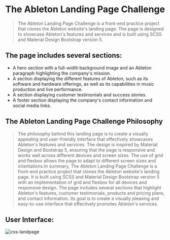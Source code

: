 # The Ableton Landing Page Challenge
> The Ableton Landing Page Challenge is a front-end practice project that clones the Ableton website's landing page. The page is designed to showcase Ableton's features and services and is built using SCSS and Material Design Bootstrap version 5.
## The page includes several sections:
+ A hero section with a full-width background image and an Ableton paragraph highlighting the company's mission.
+ A section displaying the different features of Ableton, such as its software and hardware offerings, as well as its capabilities in music production and live performance.
+ A section displaying customer testimonials and success stories.
+ A footer section displaying the company's contact information and social media links.
## The Ableton Landing Page Challenge Philosophy
> The philosophy behind this landing page is to create a visually appealing and user-friendly interface that effectively showcases Ableton's features and services. The design is inspired by Material Design and Bootstrap 5, ensuring that the page is responsive and works well across different devices and screen sizes. The use of grid and flexbox allows the page to adapt to different screen sizes and orientations.In summary, The Ableton Landing Page Challenge is a front-end practice project that clones the Ableton website's landing page. It is built using SCSS and Material Design Bootstrap version 5 with an implementation of grid and flexbox for all devices and responsive design. The page includes several sections that highlight Ableton's features, customer testimonials, products and pricing plans, and contact information. Its goal is to create a visually pleasing and easy-to-use interface that effectively promotes Ableton's services.
## User Interface:
![css-landpage](https://user-images.githubusercontent.com/29811601/184948582-ef8fb9d8-8e5b-4b3f-af5f-b03a53a32ef4.png)

